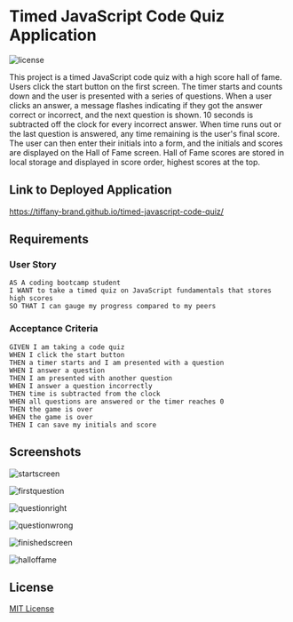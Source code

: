 # Timed JavaScript Code Quiz Application
![license](https://img.shields.io/github/license/tiffany-brand/timed-javascript-code-quiz?style=plastic)

This project is a timed JavaScript code quiz with a high score hall of fame. Users click the start button on the first screen. The timer starts and counts down and the user is presented with a series of questions. When a user clicks an answer, a message flashes indicating if they got the answer correct or incorrect, and the next question is shown. 10 seconds is subtracted off the clock for every incorrect answer. When time runs out or the last question is answered, any time remaining is the user's final score. The user can then enter their initials into a form, and the initials and scores are displayed on the Hall of Fame screen. Hall of Fame scores are stored in local storage and displayed in score order, highest scores at the top.

## Link to Deployed Application

https://tiffany-brand.github.io/timed-javascript-code-quiz/

## Requirements

### User Story

```
AS A coding bootcamp student
I WANT to take a timed quiz on JavaScript fundamentals that stores high scores
SO THAT I can gauge my progress compared to my peers
```

### Acceptance Criteria

```
GIVEN I am taking a code quiz
WHEN I click the start button
THEN a timer starts and I am presented with a question
WHEN I answer a question
THEN I am presented with another question
WHEN I answer a question incorrectly
THEN time is subtracted from the clock
WHEN all questions are answered or the timer reaches 0
THEN the game is over
WHEN the game is over
THEN I can save my initials and score
```

## Screenshots

![startscreen](https://user-images.githubusercontent.com/16748389/87736304-c4974280-c7a5-11ea-8c31-80b3aead8c2b.JPG)

![firstquestion](https://user-images.githubusercontent.com/16748389/87736325-d24cc800-c7a5-11ea-9879-38c2fa8df1a3.JPG)

![questionright](https://user-images.githubusercontent.com/16748389/87736337-d973d600-c7a5-11ea-953e-5ad87f62d4f4.JPG)

![questionwrong](https://user-images.githubusercontent.com/16748389/87736352-e4c70180-c7a5-11ea-9b88-91df86900c88.JPG)

![finishedscreen](https://user-images.githubusercontent.com/16748389/87736366-ee506980-c7a5-11ea-81ef-174d18c8a7d9.JPG)

![halloffame](https://user-images.githubusercontent.com/16748389/87736379-f7d9d180-c7a5-11ea-97a2-d77c71d3181f.JPG)


## License

[MIT License](./LICENSE)
